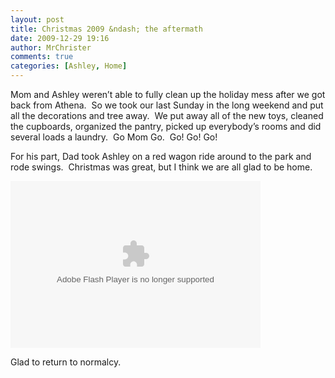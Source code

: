```yaml
---
layout: post
title: Christmas 2009 &ndash; the aftermath
date: 2009-12-29 19:16
author: MrChrister
comments: true
categories: [Ashley, Home]
---
```

<p>Mom and Ashley weren’t able to fully clean up the holiday mess after we got back from Athena.  So we took our last Sunday in the long weekend and put all the decorations and tree away.  We put away all of the new toys, cleaned the cupboards, organized the pantry, picked up everybody’s rooms and did several loads a laundry.  Go Mom Go.  Go! Go! Go!</p>  <p>For his part, Dad took Ashley on a red wagon ride around to the park and rode swings.  Christmas was great, but I think we are all glad to be home.</p>  <p><embed type="application/x-shockwave-flash" src="http://picasaweb.google.com/s/c/bin/slideshow.swf" width="400" height="267" flashvars="host=picasaweb.google.com&amp;captions=1&amp;hl=en_US&amp;feat=flashalbum&amp;RGB=0x000000&amp;feed=http%3A%2F%2Fpicasaweb.google.com%2Fdata%2Ffeed%2Fapi%2Fuser%2Fwyseguys%2Falbumid%2F5420151246457239697%3Falt%3Drss%26kind%3Dphoto%26authkey%3DGv1sRgCI2-36PquJjluAE%26hl%3Den_US" pluginspage="http://www.macromedia.com/go/getflashplayer" /></p>  <p>Glad to return to normalcy.</p>

